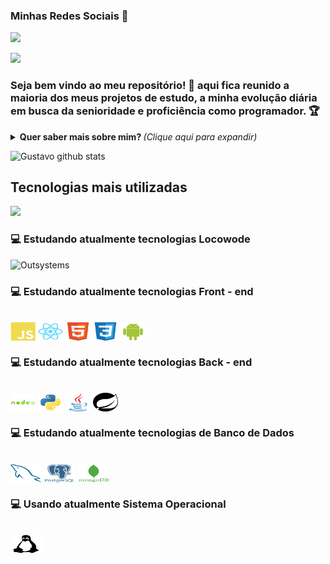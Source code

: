 ### Minhas Redes Sociais 👋

<div> 
  <a href="https://instagram.com/rafaballerini" target="_blank"><img src="https://img.shields.io/badge/-Instagram-%23E4405F?style=for-the-badge&logo=instagram&logoColor=white" target="_blank"></a>
  
  <a href="https://www.linkedin.com/in/gustavo-henrique-de-souza-silva-4a150a68/" target="_blank"><img src="https://img.shields.io/badge/-LinkedIn-%230077B5?style=for-the-badge&logo=linkedin&logoColor=white" target="_blank"></a> 
</div>

### Seja bem vindo ao meu repositório! 👋 aqui fica reunido a maioria dos meus projetos de estudo, a minha evolução diária em busca da senioridade e proficiência como programador. 🏆

<details>
<summary> <b> Quer saber mais sobre mim? </b> <i>(Clique aqui para expandir)</i> </summary>
  
### 📖 Sobre mim

Sou um estudante apaixonado pelas tecnologias. O meu objetivo diário é atuar com rapidez, eficiência e de acordo com as necessidades do meu aprendizado, de forma a proporcionar uma experiência de qualidade, tanto na perspectiva de ganhar conhecimento, como, mostrar para outros o que eu aprendi sobre uma determinada tecnologia na área do desenvolvimento. A minha expectativa de carreira é centra-se essencialmente em resolver soluções de software , nomeadamente em aplicações hibrido e nativo, sites e sistemas de pessoas físicas a empresas. Fora isso, diria que sou uma pessoa bem humorada, curiosa, flexível e metódica, que prospera sob a pressão de se tornar melhor a cada dia.

Minha jornada diária é adquirir os conhecimentos necessários, colocar a mão na massa para criar essas soluções para as pessoas e me divertir no processo.
</details>

![Gustavo github stats](https://github-readme-stats.vercel.app/api?username=ghdss25&show_icons=true&theme=dracula)

## Tecnologias mais utilizadas

 <div>
  <img height="180em" src="https://github-readme-stats.vercel.app/api/top-langs/?username=ghdss25&layout=compact&langs_count=7&theme=dracula"/>
 </div>

### 💻 Estudando atualmente tecnologias Locowode
![Outsystems](https://img.shields.io/badge/-Outsystems-E42D2C?style=flat-square&logo=outsystems&logoColor=orange)

### 💻 Estudando atualmente tecnologias Front - end

<div style="display: inline_block"><br>
  
  <img align="center" alt="ghdss25-Js" height="30" width="40" src="https://raw.githubusercontent.com/devicons/devicon/master/icons/javascript/javascript-plain.svg">
  
  <img align="center" alt="ghdss25-React" height="30" width="40" src="https://raw.githubusercontent.com/devicons/devicon/master/icons/react/react-original.svg">
  
  <img align="center" alt="ghdss25-HTML" height="30" width="40" src="https://raw.githubusercontent.com/devicons/devicon/master/icons/html5/html5-original.svg">
  
  <img align="center" alt="ghdss25-CSS" height="30" width="40" src="https://raw.githubusercontent.com/devicons/devicon/master/icons/css3/css3-original.svg">
  
  <img align="center" alt="ghdss25-Python" height="30" width="40" src="https://raw.githubusercontent.com/devicons/devicon/master/icons/android/android-original.svg">
  
</div>
  
### 💻 Estudando atualmente tecnologias Back - end 
<div style="display: inline_block"><br> 
  
  <img align="center" alt="ghdss25-NodeJs" height="30" width="40" src="https://raw.githubusercontent.com/devicons/devicon/master/icons/nodejs/nodejs-plain-wordmark.svg">
  
  <img align="center" alt="ghdss25-Python" height="30" width="40" src="https://raw.githubusercontent.com/devicons/devicon/master/icons/python/python-original.svg">
  
  <img align="center" alt="ghdss25-Java" height="30" width="40" src="https://raw.githubusercontent.com/devicons/devicon/master/icons/java/java-original.svg">
  
  <img align="center" alt="ghdss25-Spring" height="30" width="40" src="https://raw.githubusercontent.com/devicons/devicon/master/icons/spring/spring-plain.svg">

</div>
  
### 💻 Estudando atualmente tecnologias de Banco de Dados

<div style="display: inline_block"><br> 
  
 <img align="center" alt="ghdss25-Mysql" height="30" width="50" src="https://raw.githubusercontent.com/devicons/devicon/master/icons/mysql/mysql-plain.svg">
 <img align="center" alt="ghdss25-postgresql" height="30" width="50" src="https://raw.githubusercontent.com/devicons/devicon/master/icons/postgresql/postgresql-plain-wordmark.svg">
 <img align="center" alt="ghdss25-mongodb" height="30" width="50" src="https://raw.githubusercontent.com/devicons/devicon/master/icons/mongodb/mongodb-plain-wordmark.svg">

</div>

### 💻 Usando atualmente Sistema Operacional

<div style="display: inline_block"><br> 
  
  <img align="center" alt="ghdss25-Java" height="30" width="50" src="https://raw.githubusercontent.com/devicons/devicon/master/icons/linux/linux-plain.svg">
  
</div>



